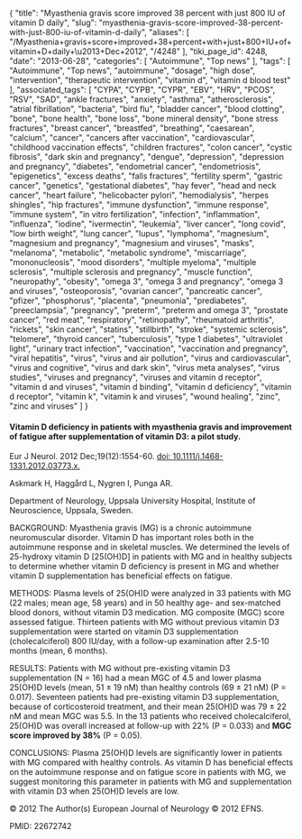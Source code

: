 {
    "title": "Myasthenia gravis score improved 38 percent with just 800 IU of vitamin D daily",
    "slug": "myasthenia-gravis-score-improved-38-percent-with-just-800-iu-of-vitamin-d-daily",
    "aliases": [
        "/Myasthenia+gravis+score+improved+38+percent+with+just+800+IU+of+vitamin+D+daily+\u2013+Dec+2012",
        "/4248"
    ],
    "tiki_page_id": 4248,
    "date": "2013-06-28",
    "categories": [
        "Autoimmune",
        "Top news"
    ],
    "tags": [
        "Autoimmune",
        "Top news",
        "autoimmune",
        "dosage",
        "high dose",
        "intervention",
        "therapeutic intervention",
        "vitamin d",
        "vitamin d blood test"
    ],
    "associated_tags": [
        "CYPA",
        "CYPB",
        "CYPR",
        "EBV",
        "HRV",
        "PCOS",
        "RSV",
        "SAD",
        "ankle fractures",
        "anxiety",
        "asthma",
        "atherosclerosis",
        "atrial fibrillation",
        "bacteria",
        "bird flu",
        "bladder cancer",
        "blood clotting",
        "bone",
        "bone health",
        "bone loss",
        "bone mineral density",
        "bone stress fractures",
        "breast cancer",
        "breastfed",
        "breathing",
        "caesarean",
        "calcium",
        "cancer",
        "cancers after vaccination",
        "cardiovascular",
        "childhood vaccination effects",
        "children fractures",
        "colon cancer",
        "cystic fibrosis",
        "dark skin and pregnancy",
        "dengue",
        "depression",
        "depression and pregnancy",
        "diabetes",
        "endometrial cancer",
        "endometriosis",
        "epigenetics",
        "excess deaths",
        "falls fractures",
        "fertility sperm",
        "gastric cancer",
        "genetics",
        "gestational diabetes",
        "hay fever",
        "head and neck cancer",
        "heart failure",
        "helicobacter pylori",
        "hemodialysis",
        "herpes shingles",
        "hip fractures",
        "immune dysfunction",
        "immune response",
        "immune system",
        "in vitro fertilization",
        "infection",
        "inflammation",
        "influenza",
        "iodine",
        "ivermectin",
        "leukemia",
        "liver cancer",
        "long covid",
        "low birth weight",
        "lung cancer",
        "lupus",
        "lymphoma",
        "magnesium",
        "magnesium and pregnancy",
        "magnesium and viruses",
        "masks",
        "melanoma",
        "metabolic",
        "metabolic syndrome",
        "miscarriage",
        "mononucleosis",
        "mood disorders",
        "multiple myeloma",
        "multiple sclerosis",
        "multiple sclerosis and pregnancy",
        "muscle function",
        "neuropathy",
        "obesity",
        "omega 3",
        "omega 3 and pregnancy",
        "omega 3 and viruses",
        "osteoporosis",
        "ovarian cancer",
        "pancreatic cancer",
        "pfizer",
        "phosphorus",
        "placenta",
        "pneumonia",
        "prediabetes",
        "preeclampsia",
        "pregnancy",
        "preterm",
        "preterm and omega 3",
        "prostate cancer",
        "red meat",
        "respiratory",
        "retinopathy",
        "rheumatoid arthritis",
        "rickets",
        "skin cancer",
        "statins",
        "stillbirth",
        "stroke",
        "systemic sclerosis",
        "telomere",
        "thyroid cancer",
        "tuberculosis",
        "type 1 diabetes",
        "ultraviolet light",
        "urinary tract infection",
        "vaccination",
        "vaccination and pregnancy",
        "viral hepatitis",
        "virus",
        "virus and air pollution",
        "virus and cardiovascular",
        "virus and cognitive",
        "virus and dark skin",
        "virus meta analyses",
        "virus studies",
        "viruses and pregnancy",
        "viruses and vitamin d receptor",
        "vitamin d and viruses",
        "vitamin d binding",
        "vitamin d deficiency",
        "vitamin d receptor",
        "vitamin k",
        "vitamin k and viruses",
        "wound healing",
        "zinc",
        "zinc and viruses"
    ]
}


#### Vitamin D deficiency in patients with myasthenia gravis and improvement of fatigue after supplementation of vitamin D3: a pilot study.

Eur J Neurol. 2012 Dec;19(12):1554-60. [doi: 10.1111/j.1468-1331.2012.03773.x.](https://doi.org/10.1111/j.1468-1331.2012.03773.x.) 

Askmark H, Haggård L, Nygren I, Punga AR.

Department of Neurology, Uppsala University Hospital, Institute of Neuroscience, Uppsala, Sweden.

BACKGROUND: Myasthenia gravis (MG) is a chronic autoimmune neuromuscular disorder. Vitamin D has important roles both in the autoimmune response and in skeletal muscles. We determined the levels of 25-hydroxy vitamin D <span>[25(OH)D]</span> in patients with MG and in healthy subjects to determine whether vitamin D deficiency is present in MG and whether vitamin D supplementation has beneficial effects on fatigue.

METHODS: Plasma levels of 25(OH)D were analyzed in 33 patients with MG (22 males; mean age, 58 years) and in 50 healthy age- and sex-matched blood donors, without vitamin D3 medication. MG composite (MGC) score assessed fatigue. Thirteen patients with MG without previous vitamin D3 supplementation were started on vitamin D3 supplementation (cholecalciferol) 800 IU/day, with a follow-up examination after 2.5-10 months (mean, 6 months).

RESULTS: Patients with MG without pre-existing vitamin D3 supplementation (N = 16) had a mean MGC of 4.5 and lower plasma 25(OH)D levels (mean, 51 ± 19 nM) than healthy controls (69 ± 21 nM) (P = 0.017). Seventeen patients had pre-existing vitamin D3 supplementation, because of corticosteroid treatment, and their mean 25(OH)D was 79 ± 22 nM and mean MGC was 5.5. In the 13 patients who received cholecalciferol, 25(OH)D was overall increased at follow-up with 22% (P = 0.033) and  **MGC score improved by 38%**  (P = 0.05).

CONCLUSIONS: Plasma 25(OH)D levels are significantly lower in patients with MG compared with healthy controls. As vitamin D has beneficial effects on the autoimmune response and on fatigue score in patients with MG, we suggest monitoring this parameter in patients with MG and supplementation with vitamin D3 when 25(OH)D levels are low.

© 2012 The Author(s) European Journal of Neurology © 2012 EFNS.

PMID:    22672742